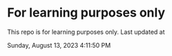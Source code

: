 # For learning purposes only
This repo is for learning purposes only.
Last updated at

Sunday, August 13, 2023 4:11:50 PM

